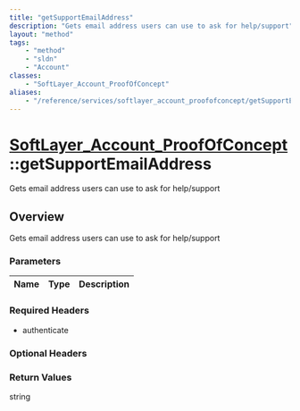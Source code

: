 ```yaml
---
title: "getSupportEmailAddress"
description: "Gets email address users can use to ask for help/support"
layout: "method"
tags:
    - "method"
    - "sldn"
    - "Account"
classes:
    - "SoftLayer_Account_ProofOfConcept"
aliases:
    - "/reference/services/softlayer_account_proofofconcept/getSupportEmailAddress"
---
```

# [SoftLayer_Account_ProofOfConcept](/reference/services/SoftLayer_Account_ProofOfConcept)::getSupportEmailAddress

Gets email address users can use to ask for help/support


## Overview 
Gets email address users can use to ask for help/support 

### Parameters 
|Name | Type | Description |
| --- | --- | --- |


### Required Headers
* authenticate

### Optional Headers

### Return Values
string


